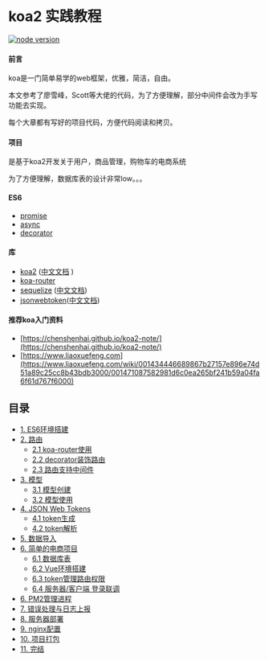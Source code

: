 # koa2 实践教程
[![node version][node-image]][node-url]

[node-image]: https://img.shields.io/badge/node.js-%3E=_8-green.svg?style=flat-square
[node-url]: http://nodejs.org/download/

#### 前言
koa是一门简单易学的web框架，优雅，简洁，自由。

本文参考了廖雪峰，Scott等大佬的代码，为了方便理解，部分中间件会改为手写功能去实现。

每个大章都有写好的项目代码，方便代码阅读和拷贝。

#### 项目
是基于koa2开发关于用户，商品管理，购物车的电商系统

为了方便理解，数据库表的设计非常low。。。


#### ES6

- [promise](http://es6.ruanyifeng.com/#docs/promise)
- [async](http://es6.ruanyifeng.com/#docs/async)
- [decorator](http://es6.ruanyifeng.com/#docs/decorator)

#### 库
- [koa2](https://github.com/koajs/koa) ([中文文档](http://www.koacn.com/) )
- [koa-router](https://github.com/alexmingoia/koa-router)
- [sequelize](https://github.com/sequelize/sequelize) ([中文文档](https://demopark.github.io/sequelize-docs-Zh-CN/))
- [jsonwebtoken](https://github.com/auth0/node-jsonwebtoken)([中文文档](https://segmentfault.com/a/1190000009494020))


#### 推荐koa入门资料
- [https://chenshenhai.github.io/koa2-note/](https://chenshenhai.github.io/koa2-note/)
- [https://www.liaoxuefeng.com](https://www.liaoxuefeng.com/wiki/001434446689867b27157e896e74d51a89c25cc8b43bdb3000/001471087582981d6c0ea265bf241b59a04fa6f61d767f6000)


## 目录
* [1. ES6环境搭建](https://github.com/ljcGitHub/koa2-server/blob/master/example/one)
* [2. 路由](https://github.com/ljcGitHub/koa2-server/tree/master/example/two/1)
  * [2.1 koa-router使用](https://github.com/ljcGitHub/koa2-server/tree/master/example/two/1)
  * [2.2 decorator装饰路由](https://github.com/ljcGitHub/koa2-server/tree/master/example/two/2)
  * [2.3 路由支持中间件]( https://github.com/ljcGitHub/koa2-server/tree/dev/example/two/3)
* [3. 模型](https://github.com/ljcGitHub/koa2-server/tree/master/example/three/1)
  * [3.1 模型创建](https://github.com/ljcGitHub/koa2-server/tree/master/example/three/1)
  * [3.2 模型使用](https://github.com/ljcGitHub/koa2-server/tree/master/example/three/2)
* [4. JSON Web Tokens](https://github.com/ljcGitHub/koa2-server/tree/master/example/four/1)
  * [4.1 token生成](https://github.com/ljcGitHub/koa2-server/tree/master/example/four/1)
  * [4.2 token解析](https://github.com/ljcGitHub/koa2-server/tree/master/example/four/2)
* [5. 数据导入](https://github.com/ljcGitHub/koa2-server/tree/master/example/fifth)
* [6. 简单的电商项目](https://github.com/ljcGitHub/koa2-server/tree/master/example/six/1)
  * [6.1 数据库表](https://github.com/ljcGitHub/koa2-server/tree/master/example/six/1)
  * [6.2 Vue环境搭建](https://github.com/ljcGitHub/koa2-server/tree/master/example/six/2)
  * [6.3 token管理路由权限](https://github.com/ljcGitHub/koa2-server/tree/master/example/six/3)
  * [6.4 服务器/客户端 登录联调](https://github.com/ljcGitHub/koa2-server/tree/master/example/six/4)
* [6. PM2管理进程]()
* [7. 错误处理与日志上报]()
* [8. 服务器部署]()
* [9. nginx配置]()
* [10. 项目打包]()
* [11. 完结]()

 


